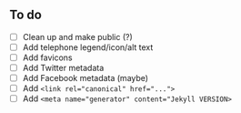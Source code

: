 ## To do
- [ ] Clean up and make public (?)
- [ ] Add telephone legend/icon/alt text
- [ ] Add favicons
- [ ] Add Twitter metadata
- [ ] Add Facebook metadata (maybe)
- [ ] Add `<link rel="canonical" href="...">`
- [ ] Add `<meta name="generator" content="Jekyll VERSION>`